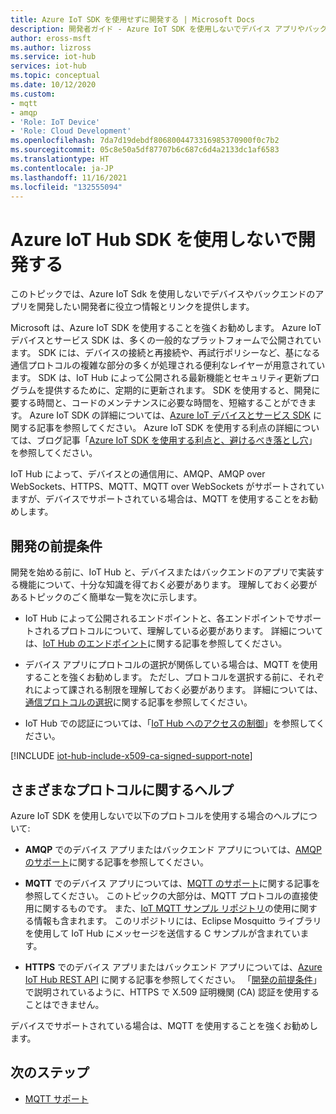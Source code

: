 ```yaml
---
title: Azure IoT SDK を使用せずに開発する | Microsoft Docs
description: 開発者ガイド - Azure IoT SDK を使用しないでデバイス アプリやバックエンド アプリを構築するために使用できるトピックに関する情報とリンク。
author: eross-msft
ms.author: lizross
ms.service: iot-hub
services: iot-hub
ms.topic: conceptual
ms.date: 10/12/2020
ms.custom:
- mqtt
- amqp
- 'Role: IoT Device'
- 'Role: Cloud Development'
ms.openlocfilehash: 7da7d19debdf8068004473316985370900f0c7b2
ms.sourcegitcommit: 05c8e50a5df87707b6c687c6d4a2133dc1af6583
ms.translationtype: HT
ms.contentlocale: ja-JP
ms.lasthandoff: 11/16/2021
ms.locfileid: "132555094"
---
```

# <a name="develop-without-using-an-azure-iot-hub-sdk"></a>Azure IoT Hub SDK を使用しないで開発する

このトピックでは、Azure IoT Sdk を使用しないでデバイスやバックエンドのアプリを開発したい開発者に役立つ情報とリンクを提供します。

Microsoft は、Azure IoT SDK を使用することを強くお勧めします。 Azure IoT デバイスとサービス SDK は、多くの一般的なプラットフォームで公開されています。 SDK には、デバイスの接続と再接続や、再試行ポリシーなど、基になる通信プロトコルの複雑な部分の多くが処理される便利なレイヤーが用意されています。 SDK は、IoT Hub によって公開される最新機能とセキュリティ更新プログラムを提供するために、定期的に更新されます。 SDK を使用すると、開発に要する時間と、コードのメンテナンスに必要な時間を、短縮することができます。 Azure IoT SDK の詳細については、[Azure IoT デバイスとサービス SDK](iot-hub-devguide-sdks.md) に関する記事を参照してください。 Azure IoT SDK を使用する利点の詳細については、ブログ記事「[Azure IoT SDK を使用する利点と、避けるべき落とし穴](https://azure.microsoft.com/blog/benefits-of-using-the-azure-iot-sdks-in-your-azure-iot-solution/)」を参照してください。

IoT Hub によって、デバイスとの通信用に、AMQP、AMQP over WebSockets、HTTPS、MQTT、MQTT over WebSockets がサポートされていますが、デバイスでサポートされている場合は、MQTT を使用することをお勧めします。

## <a name="development-prerequisites"></a>開発の前提条件

開発を始める前に、IoT Hub と、デバイスまたはバックエンドのアプリで実装する機能について、十分な知識を得ておく必要があります。 理解しておく必要があるトピックのごく簡単な一覧を次に示します。

* IoT Hub によって公開されるエンドポイントと、各エンドポイントでサポートされるプロトコルについて、理解している必要があります。 詳細については、[IoT Hub のエンドポイント](iot-hub-devguide-endpoints.md)に関する記事を参照してください。

* デバイス アプリにプロトコルの選択が関係している場合は、MQTT を使用することを強くお勧めします。 ただし、プロトコルを選択する前に、それぞれによって課される制限を理解しておく必要があります。 詳細については、[通信プロトコルの選択](iot-hub-devguide-protocols.md)に関する記事を参照してください。

* IoT Hub での認証については、「[IoT Hub へのアクセスの制御](iot-hub-devguide-security.md)」を参照してください。

[!INCLUDE [iot-hub-include-x509-ca-signed-support-note](../../includes/iot-hub-include-x509-ca-signed-support-note.md)]

## <a name="help-on-different-protocols"></a>さまざまなプロトコルに関するヘルプ

Azure IoT SDK を使用しないで以下のプロトコルを使用する場合のヘルプについて:

* **AMQP** でのデバイス アプリまたはバックエンド アプリについては、[AMQP のサポート](iot-hub-amqp-support.md)に関する記事を参照してください。

* **MQTT** でのデバイス アプリについては、[MQTT のサポート](iot-hub-mqtt-support.md)に関する記事を参照してください。 このトピックの大部分は、MQTT プロトコルの直接使用に関するものです。 また、[IoT MQTT サンプル リポジトリ](https://github.com/Azure-Samples/IoTMQTTSample)の使用に関する情報も含まれます。 このリポジトリには、Eclipse Mosquitto ライブラリを使用して IoT Hub にメッセージを送信する C サンプルが含まれています。

* **HTTPS** でのデバイス アプリまたはバックエンド アプリについては、[Azure IoT Hub REST API](/rest/api/iothub/) に関する記事を参照してください。 「[開発の前提条件](#development-prerequisites)」で説明されているように、HTTPS で X.509 証明機関 (CA) 認証を使用することはできません。

デバイスでサポートされている場合は、MQTT を使用することを強くお勧めします。

## <a name="next-steps"></a>次のステップ

* [MQTT サポート](iot-hub-mqtt-support.md)
